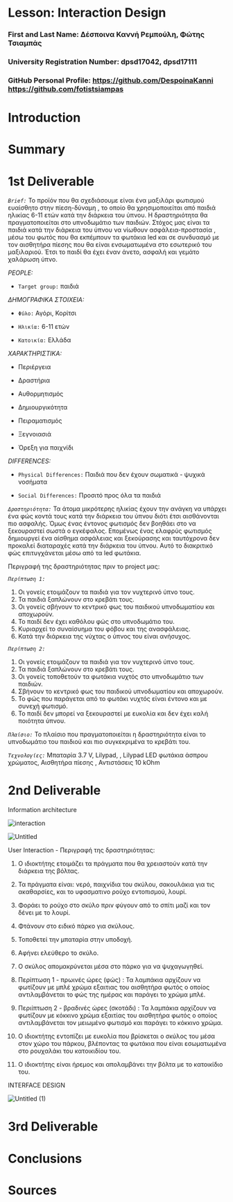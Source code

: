 
# Lesson: Interaction Design

### First and Last Name: Δέσποινα Καννή Ρεμπούλη, Φώτης Τσιαμπάς
### University Registration Number: dpsd17042, dpsd17111
### GitHub Personal Profile: https://github.com/DespoinaKanni https://github.com/fotistsiampas

# Introduction

# Summary


# 1st Deliverable

*`Brief:`* Το προϊόν που θα σχεδιάσουμε είναι ένα μαξιλάρι φωτισμού ευαίσθητο στην πίεση-δύναμη , το οποίο θα χρησιμοποιείται από παιδιά ηλικίας 6-11 ετών κατά την διάρκεια του ύπνου. Η δραστηριότητα θα πραγματοποιείται στο υπνοδωμάτιο των παιδιών. Στόχος μας είναι τα παιδιά κατά την διάρκεια του ύπνου να νίωθουν ασφάλεια-προστασία , μέσω του φωτός που θα εκπέμπουν τα φωτάκια led και σε συνδυασμό με τον αισθητήρα πίεσης που θα είναι ενσωματωμένα στο εσωτερικό του μαξιλαριού. Έτσι το παιδί θα έχει έναν άνετο, ασφαλή και γεμάτο χαλάρωση ύπνο.

*PEOPLE:*

* `Target group:` παιδιά

*ΔΗΜΟΓΡΑΦΙΚΑ ΣΤΟΙΧΕΙΑ:*

* ``Φύλο:`` Αγόρι, Κορίτσι

* ``Ηλικία:`` 6-11 ετών

* ``Κατοικία:`` Ελλάδα

*ΧΑΡΑΚΤΗΡΙΣΤΙΚΑ:*

* Περιέργεια

* Δραστήρια

* Αυθορμητισμός

* Δημιουργικότητα

* Πειραματισμός

* Ξεγνοιασιά

* Όρεξη για παιχνίδι

*DIFFERENCES:*

* ``Physical Differences:`` Παιδιά που δεν έχουν σωματικά - ψυχικά νοσήματα

* ``Social Differences:`` Προσιτό προς όλα τα παιδιά

*`Δραστηριότητα:`* Τα άτομα μικρότερης ηλικίας έχουν την ανάγκη να υπάρχει ένα φώς κοντά τους κατά την διάρκεια του ύπνου διότι έτσι αισθάνονται πιο ασφαλής. Όμως ένας έντονος φωτισμός δεν βοηθάει στο να ξεκουραστεί σωστά ο εγκέφαλος. Επομένως ένας ελαφρύς φωτισμός δημιουργεί ένα αίσθημα ασφάλειας και ξεκούρασης και ταυτόχρονα δεν προκαλεί διαταραχές κατά την διάρκεια του ύπνου. Αυτό το διακριτικό φώς επιτυγχάνεται μέσω από τα led φωτάκια.  

Περιγραφή της δραστηριότητας πριν το project μας: 

*`Περίπτωση 1:`*

1. Οι γονείς ετοιμάζουν τα παιδιά για τον νυχτερινό ύπνο τους.
2. Τα παιδιά ξαπλώνουν στο κρεβάτι τους.  
3. Οι γονείς σβήνουν το κεντρικό φως του παιδικού υπνοδωματίου και αποχωρούν. 
4. Το παιδί δεν έχει καθόλου φώς στο υπνοδωμάτιο του.
5. Κυριαρχεί το συναίσυημα του φόβου και της ανασφάλειας.
6. Κατά την διάρκεια της νύχτας ο ύπνος του είναι ανήσυχος. 


*`Περίπτωση 2:`*

1. Οι γονείς ετοιμάζουν τα παιδιά για τον νυχτερινό ύπνο τους.
2. Τα παιδιά ξαπλώνουν στο κρεβάτι τους. 
3. Οι γονείς τοποθετούν τα φωτάκια νυχτός στο υπνοδωμάτιο των παιδιών. 
4. Σβήνουν το κεντρικό φως του παιδικού υπνοδωματίου και αποχωρούν. 
5. Το φώς που παράγεται από το φωτάκι νυχτός είναι έντονο και με συνεχή φωτισμό. 
6. Το παιδί δεν μπορεί να ξεκουραστεί με ευκολία και δεν έχει καλή ποιότητα ύπνου.


*`Πλαίσιο:`* Το πλαίσιο που πραγματοποιείται η δραστηριότητα είναι το υπνοδωμάτιο του παιδιού και πιο συγκεκριμένα το κρεβάτι του. 


*`Τεχνολογίες:`* Μπαταρία 3.7 V, Lilypad, , Lilypad LED φωτάκια άσπρου χρώματος, Αισθητήρα πίεσης , Αντιστάσεις 10 kOhm 


# 2nd Deliverable

Information architecture

![interaction](https://user-images.githubusercontent.com/100956507/167401673-605bc15e-9dfc-4ce1-ad40-efacd40ea6d2.jpg)


![Untitled](https://user-images.githubusercontent.com/100956507/167413233-0f8b3f28-aebd-46b9-baea-3568c3209e8f.jpg)



User Interaction - Περιγραφή της δραστηριότητας: 

1. Ο ιδιοκτήτης ετοιμάζει τα πράγματα που θα χρειαστούν κατά την διάρκεια της βόλτας.

2. Τα πράγματα είναι: νερό, παιχνίδια του σκύλου, σακουλάκια για τις ακαθαρσίες, και το υφασματινο ρούχο εντοπισμού, λουρί.

3. Φοράει το ρούχο στο σκύλο πριν φύγουν από το σπίτι μαζί και τον δένει με το λουρί.

4. Φτάνουν στο ειδικό πάρκο για σκύλους.

5. Τοποθετεί την μπαταρία στην υποδοχή.

6. Αφήνει ελεύθερο το σκύλο.

7. Ο σκύλος απομακρύνεται μέσα στο πάρκο για να ψυχαγωγηθεί.

8. Περίπτωση 1 - πρωινές ώρες (φώς) : Τα λαμπάκια αρχίζουν να φωτίζουν με μπλέ χρώμα εξαιτιας του αισθητήρα φωτός ο οποίος αντιλαμβάνεται το φώς της ημέρας και παράγει το χρώμα μπλέ.

9. Περιίπτωση 2 - βραδινές ώρες (σκοτάδι) : Τα λαμπάκια αρχίζουν να φωτίζουν με κόκκινο χρώμα εξαιτίας του αισθητήρα φωτός ο οποίος αντιλαμβάνεται τον μειωμένο φωτισμό και παράγει το κόκκινο χρώμα.

10. Ο ιδιοκτήτης εντοπίζει με ευκολία που βρίσκεται ο σκύλος του μέσα στον χώρο του πάρκου, βλέποντας τα φωτάκια που είναι εσωματωμένα στο ρουχαλάκι του κατοικιδίου του.

11. Ο ιδιοκτήτης είναι ήρεμος και απολαμβάνει την βόλτα με το κατοικίδιο του.


INTERFACE DESIGN


![Untitled (1)](https://user-images.githubusercontent.com/100956507/167428636-82fe029d-304b-43b0-a47d-05f09d9b54d2.jpg)





# 3rd Deliverable 


# Conclusions


# Sources
